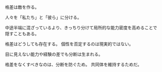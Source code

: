 格差は敵を作る。

人々を「私たち」と「彼ら」に分ける。

中途半端に混ざっているより、きっちり分けて局所的な能力密度を高めることで隠すこともある。

格差はどうしても存在する。
個性を否定するのは現実的ではない。

目に見えない能力や経験の差でも分断は生まれる。

格差をなくすべきなのは、分断を防ぐため。
共同体を維持するためだ。
